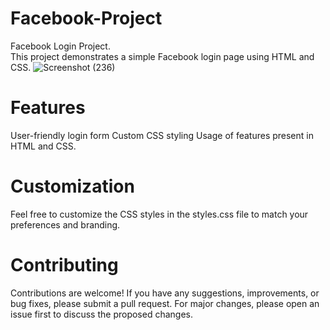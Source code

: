 # Facebook-Project
Facebook Login Project.<br/>
This project demonstrates a simple Facebook login page using HTML and CSS.
![Screenshot (236)](https://github.com/Harshit-Kapur/Facebook-Project/assets/135225106/7cf7fe3b-c78e-46c8-b592-973a83330b2a)

# Features
User-friendly login form
Custom CSS styling
Usage of features present in HTML and CSS.

# Customization
Feel free to customize the CSS styles in the styles.css file to match your preferences and branding.

# Contributing
Contributions are welcome! If you have any suggestions, improvements, or bug fixes, please submit a pull request. For major changes, please open an issue first to discuss the proposed changes.
